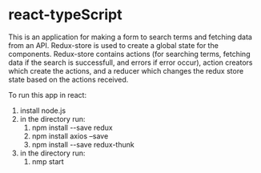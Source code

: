 # react-typeScript
This is an application for making a form to search terms and fetching data from an API. Redux-store is used to create a global state for the components. Redux-store contains actions (for searching terms, fetching data if the search is successfull, and errors if error occur), action creators which create the actions, and a reducer which changes the redux store state based on the actions received.

To run this app in react:
1) install node.js
2) in the directory run:
    1) npm install --save redux
    2) npm install axios –save
    3) npm install --save redux-thunk
3) in the directory run:
    1) nmp start
